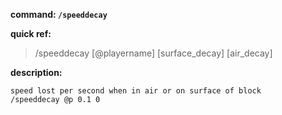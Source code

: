 <!-- BEGIN_AUTOGEN: do NOT edit in this block -->

**command: `/speeddecay`**

**quick ref:**
> /speeddecay [@playername] [surface_decay] [air_decay]

**description:**

```
speed lost per second when in air or on surface of block
/speeddecay @p 0.1 0
```

<!-- END_AUTOGEN-->
